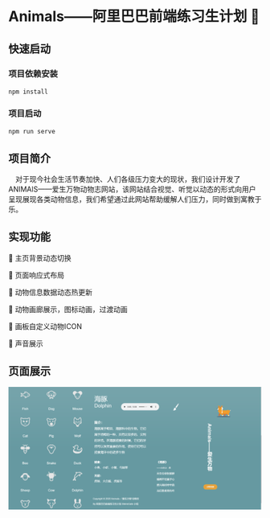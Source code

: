# Animals——阿里巴巴前端练习生计划 🌱

## 快速启动

### 项目依赖安装

```
npm install
```

### 项目启动

```
npm run serve
```

## 项目简介

&ensp;&ensp;对于现今社会生活节奏加快、人们各级压力变大的现状，我们设计开发了ANIMAlS——爱生万物动物志网站，该网站结合视觉、听觉以动态的形式向用户呈现展现各类动物信息，我们希望通过此网站帮助缓解人们压力，同时做到寓教于乐。

## 实现功能

💬 主页背景动态切换

💬 页面响应式布局

💬 动物信息数据动态热更新

💬 动物画廊展示，图标动画，过渡动画

💬 画板自定义动物ICON

💬 声音展示

## 页面展示

![Animals](./src/assets/show.jpg)